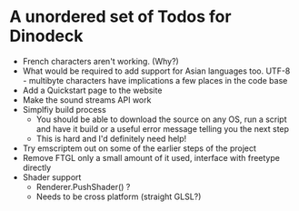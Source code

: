 # A unordered set of Todos for Dinodeck

- French characters aren't working. (Why?)
- What would be required to add support for Asian languages too. UTF-8 - multibyte characters have implications a few places in the code base
- Add a Quickstart page to the website
- Make the sound streams API work
- Simplfiy build process
    - You should be able to download the source on any OS, run a script and have it build or a useful error message telling you the next step
    - This is hard and I'd definitely need help!
- Try emscriptem out on some of the earlier steps of the project
- Remove FTGL only a small amount of it used, interface with freetype directly
- Shader support
    - Renderer.PushShader() ?
    - Needs to be cross platform (straight GLSL?)